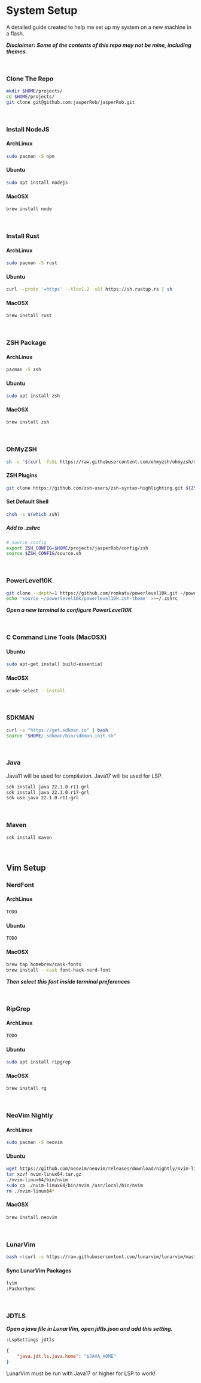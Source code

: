 # System Setup

A detailed guide created to help me set up my system on a new machine in a flash. 

***Disclaimer: Some of the contents of this repo may not be mine, including themes.***

&nbsp;

### Clone The Repo

```bash
mkdir $HOME/projects/
cd $HOME/projects/
git clone git@github.com:jasperRob/jasperRob.git
```

&nbsp;


### Install NodeJS

#### ArchLinux
```bash
sudo pacman -S npm
```

#### Ubuntu
```bash
sudo apt install nodejs
```

#### MacOSX
```bash
brew install node
```

&nbsp;

### Install Rust

#### ArchLinux
```bash
sudo pacman -S rust
```

#### Ubuntu
```bash
curl --proto '=https' --tlsv1.2 -sSf https://sh.rustup.rs | sh
```

#### MacOSX
```bash
brew install rust
```

&nbsp;

### ZSH Package

#### ArchLinux
```bash
pacman -S zsh
```

#### Ubuntu
```bash
sudo apt install zsh
```

#### MacOSX
```bash
brew install zsh
```

&nbsp;

### OhMyZSH

```bash
sh -c "$(curl -fsSL https://raw.githubusercontent.com/ohmyzsh/ohmyzsh/master/tools/install.sh)"
```

#### ZSH Plugins

```bash
git clone https://github.com/zsh-users/zsh-syntax-highlighting.git ${ZSH_CUSTOM:-~/.oh-my-zsh/custom}/plugins/zsh-syntax-highlighting
```

#### Set Default Shell

```bash
chsh -s $(which zsh)
```

##### Add to .zshrc

```bash
# source config
export ZSH_CONFIG=$HOME/projects/jasperRob/config/zsh
source $ZSH_CONFIG/source.sh
```

&nbsp;

### PowerLevel10K

```bash
git clone --depth=1 https://github.com/romkatv/powerlevel10k.git ~/powerlevel10k
echo 'source ~/powerlevel10k/powerlevel10k.zsh-theme' >>~/.zshrc
```

***Open a new terminal to configure PowerLevel10K***

&nbsp;

### C Command Line Tools (MacOSX)

#### Ubuntu
```bash
sudo apt-get install build-essential
```

#### MacOSX
```bash
xcode-select --install
```

&nbsp;

### SDKMAN

```bash
curl -s "https://get.sdkman.io" | bash
source "$HOME/.sdkman/bin/sdkman-init.sh"
```

&nbsp;

### Java

Java11 will be used for compilation.
Java17 will be used for LSP.

```bash
sdk install java 22.1.0.r11-grl
sdk install java 22.1.0.r17-grl
sdk use java 22.1.0.r11-grl
```

&nbsp;

### Maven

```bash
sdk install maven
```

&nbsp;

## Vim Setup

### NerdFont

#### ArchLinux
```bash
TODO
```

#### Ubuntu
```bash
TODO
```

#### MacOSX
```bash
brew tap homebrew/cask-fonts
brew install --cask font-hack-nerd-font
```

***Then select this font inside terminal preferences***

&nbsp;

### RipGrep

#### ArchLinux
```bash
TODO
```

#### Ubuntu
```bash
sudo apt install ripgrep
```

#### MacOSX
```bash
brew install rg
```

&nbsp;

### NeoVim Nightly

#### ArchLinux
```bash
sudo pacman -S neovim
```

#### Ubuntu
```bash
wget https://github.com/neovim/neovim/releases/download/nightly/nvim-linux64.tar.gz
tar xzvf nvim-linux64.tar.gz
./nvim-linux64/bin/nvim
sudo cp ./nvim-linux64/bin/nvim /usr/local/bin/nvim
rm ./nvim-linux64*
```

#### MacOSX
```bash
brew install neovim
```

&nbsp;

### LunarVim

```bash
bash <(curl -s https://raw.githubusercontent.com/lunarvim/lunarvim/master/utils/installer/install.sh)
```


#### Sync LunarVim Packages

```bash
lvim
:PackerSync
```

&nbsp;

### JDTLS

***Open a java file in LunarVim, open jdtls.json and add this setting.***

```bash
:LspSettings jdtls
```

```json
{
	"java.jdt.ls.java.home": "$JAVA_HOME"
}
```

LunarVim must be run with Java17 or higher for LSP to work!

